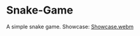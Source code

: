 # Snake-Game
A simple snake game.
Showcase: [Showcase.webm](https://github.com/TizianoSapienza/Snake-Game/assets/107993826/bd49436d-f132-4492-a93c-aed14aa04cc3)
